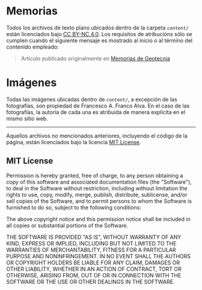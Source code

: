 # Memorias

Todos los archivos de texto plano ubicados dentro de la carpeta  `content/` están licenciados bajo [CC BY-NC 4.0](https://creativecommons.org/licenses/by-nc/4.0/deed.es). Los requisitos de atribucións sólo se cumplen cuando el siguiente mensaje es mostrado al inicio o al término del contenido empleado:

> Artículo publicado originalmente en [Memorias de Geotecnia](https://mdegeo.com/)

# Imágenes

Todas las imágenes ubicadas dentro de `content/`, a excepción de las fotografías, son propiedad de Francesco A. Franco Alva. En el caso de las fotografías, la autoría de cada una es atribuida de manera explícita en el mismo sitio web.

---

Aquellos archivos no mencionados anteriores, incluyendo el código de la página, están licenciados bajo la licencia [MIT License](https://opensource.org/license/mit/).

## MIT License

Permission is hereby granted, free of charge, to any person obtaining
a copy of this software and associated documentation files (the
"Software"), to deal in the Software without restriction, including
without limitation the rights to use, copy, modify, merge, publish,
distribute, sublicense, and/or sell copies of the Software, and to
permit persons to whom the Software is furnished to do so, subject to
the following conditions:

The above copyright notice and this permission notice shall be
included in all copies or substantial portions of the Software.

THE SOFTWARE IS PROVIDED "AS IS", WITHOUT WARRANTY OF ANY KIND,
EXPRESS OR IMPLIED, INCLUDING BUT NOT LIMITED TO THE WARRANTIES OF
MERCHANTABILITY, FITNESS FOR A PARTICULAR PURPOSE AND
NONINFRINGEMENT. IN NO EVENT SHALL THE AUTHORS OR COPYRIGHT HOLDERS BE
LIABLE FOR ANY CLAIM, DAMAGES OR OTHER LIABILITY, WHETHER IN AN ACTION
OF CONTRACT, TORT OR OTHERWISE, ARISING FROM, OUT OF OR IN CONNECTION
WITH THE SOFTWARE OR THE USE OR OTHER DEALINGS IN THE SOFTWARE.
